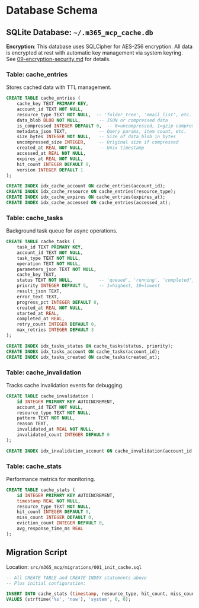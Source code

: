 # Database Schema

## SQLite Database: `~/.m365_mcp_cache.db`

**Encryption**: This database uses SQLCipher for AES-256 encryption. All data is encrypted at rest with automatic key management via system keyring. See [09-encryption-security.md](./09-encryption-security.md) for details.

### Table: cache_entries

Stores cached data with TTL management.

```sql
CREATE TABLE cache_entries (
    cache_key TEXT PRIMARY KEY,
    account_id TEXT NOT NULL,
    resource_type TEXT NOT NULL,  -- 'folder_tree', 'email_list', etc.
    data_blob BLOB NOT NULL,       -- JSON or compressed data
    is_compressed INTEGER DEFAULT 0,  -- 0=uncompressed, 1=gzip compressed
    metadata_json TEXT,            -- Query params, item count, etc.
    size_bytes INTEGER NOT NULL,   -- Size of data_blob in bytes
    uncompressed_size INTEGER,     -- Original size if compressed
    created_at REAL NOT NULL,      -- Unix timestamp
    accessed_at REAL NOT NULL,
    expires_at REAL NOT NULL,
    hit_count INTEGER DEFAULT 0,
    version INTEGER DEFAULT 1
);

CREATE INDEX idx_cache_account ON cache_entries(account_id);
CREATE INDEX idx_cache_resource ON cache_entries(resource_type);
CREATE INDEX idx_cache_expires ON cache_entries(expires_at);
CREATE INDEX idx_cache_accessed ON cache_entries(accessed_at);
```

### Table: cache_tasks

Background task queue for async operations.

```sql
CREATE TABLE cache_tasks (
    task_id TEXT PRIMARY KEY,
    account_id TEXT NOT NULL,
    task_type TEXT NOT NULL,
    operation TEXT NOT NULL,
    parameters_json TEXT NOT NULL,
    cache_key TEXT,
    status TEXT NOT NULL,          -- 'queued', 'running', 'completed', 'failed'
    priority INTEGER DEFAULT 5,    -- 1=highest, 10=lowest
    result_json TEXT,
    error_text TEXT,
    progress_pct INTEGER DEFAULT 0,
    created_at REAL NOT NULL,
    started_at REAL,
    completed_at REAL,
    retry_count INTEGER DEFAULT 0,
    max_retries INTEGER DEFAULT 3
);

CREATE INDEX idx_tasks_status ON cache_tasks(status, priority);
CREATE INDEX idx_tasks_account ON cache_tasks(account_id);
CREATE INDEX idx_tasks_created ON cache_tasks(created_at);
```

### Table: cache_invalidation

Tracks cache invalidation events for debugging.

```sql
CREATE TABLE cache_invalidation (
    id INTEGER PRIMARY KEY AUTOINCREMENT,
    account_id TEXT NOT NULL,
    resource_type TEXT NOT NULL,
    pattern TEXT NOT NULL,
    reason TEXT,
    invalidated_at REAL NOT NULL,
    invalidated_count INTEGER DEFAULT 0
);

CREATE INDEX idx_invalidation_account ON cache_invalidation(account_id, resource_type);
```

### Table: cache_stats

Performance metrics for monitoring.

```sql
CREATE TABLE cache_stats (
    id INTEGER PRIMARY KEY AUTOINCREMENT,
    timestamp REAL NOT NULL,
    resource_type TEXT NOT NULL,
    hit_count INTEGER DEFAULT 0,
    miss_count INTEGER DEFAULT 0,
    eviction_count INTEGER DEFAULT 0,
    avg_response_time_ms REAL
);
```

## Migration Script

Location: `src/m365_mcp/migrations/001_init_cache.sql`

```sql
-- All CREATE TABLE and CREATE INDEX statements above
-- Plus initial configuration:

INSERT INTO cache_stats (timestamp, resource_type, hit_count, miss_count)
VALUES (strftime('%s', 'now'), 'system', 0, 0);
```
